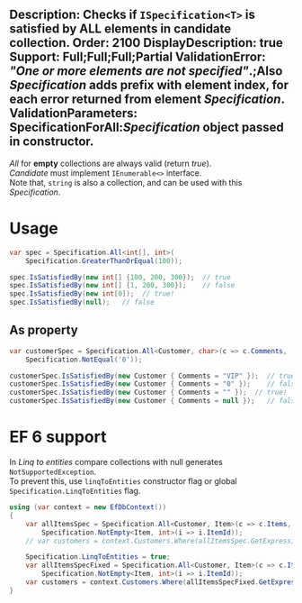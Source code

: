 Description: Checks if <code>ISpecification&lt;T&gt;</code> is satisfied by ALL elements in candidate collection.
Order: 2100
DisplayDescription: true
Support: Full;Full;Full;Partial
ValidationError: <i>"One or more elements are not specified"</i>.;Also <i>Specification</i> adds prefix with element index, for each error returned from element <i>Specification</i>.
ValidationParameters: SpecificationForAll:<i>Specification</i> object passed in constructor.
---

*All* for **empty** collections are always valid (return *true*).  
*Candidate* must implement `IEnumerable<>` interface.  
Note that, `string` is also a collection, and can be used with this *Specification*.

# Usage

```csharp
var spec = Specification.All<int[], int>(
    Specification.GreaterThanOrEqual(100));

spec.IsSatisfiedBy(new int[] {100, 200, 300});  // true
spec.IsSatisfiedBy(new int[] {1, 200, 300});    // false
spec.IsSatisfiedBy(new int[0]);  // true!
spec.IsSatisfiedBy(null);   // false
```

## As property

```csharp
var customerSpec = Specification.All<Customer, char>(c => c.Comments,
    Specification.NotEqual('0'));

customerSpec.IsSatisfiedBy(new Customer { Comments = "VIP" });  // true
customerSpec.IsSatisfiedBy(new Customer { Comments = "0" });    // false
customerSpec.IsSatisfiedBy(new Customer { Comments = "" });  // true!
customerSpec.IsSatisfiedBy(new Customer { Comments = null });   // false
```

# EF 6 support

In *Linq to entities* compare collections with null generates `NotSupportedException`.  
To prevent this, use `linqToEntities` constructor flag or global `Specification.LinqToEntities` flag.

```csharp
using (var context = new EfDbContext())
{
    var allItemsSpec = Specification.All<Customer, Item>(c => c.Items,
        Specification.NotEmpty<Item, int>(i => i.ItemId));
    // var customers = context.Customers.Where(allItemsSpec.GetExpression()).ToList();   // Exception!

    Specification.LinqToEntities = true;
    var allItemsSpecFixed = Specification.All<Customer, Item>(c => c.Items,
        Specification.NotEmpty<Item, int>(i => i.ItemId));
    var customers = context.Customers.Where(allItemsSpecFixed.GetExpression()).ToList();   // Works!
}
```